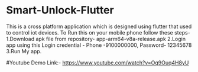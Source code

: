 # Smart-Unlock-Flutter
This  is a cross platform application which  is designed using  flutter that used to control iot devices.
To Run this on your mobile phone follow these steps-
1.Download apk file from repository- app-arm64-v8a-release.apk
2.Login app using this Login credential - Phone -9100000000, Password- 12345678
3.Run My app.

#Youtube Demo Link:- https://www.youtube.com/watch?v=Oq9Ouq4H8yU
